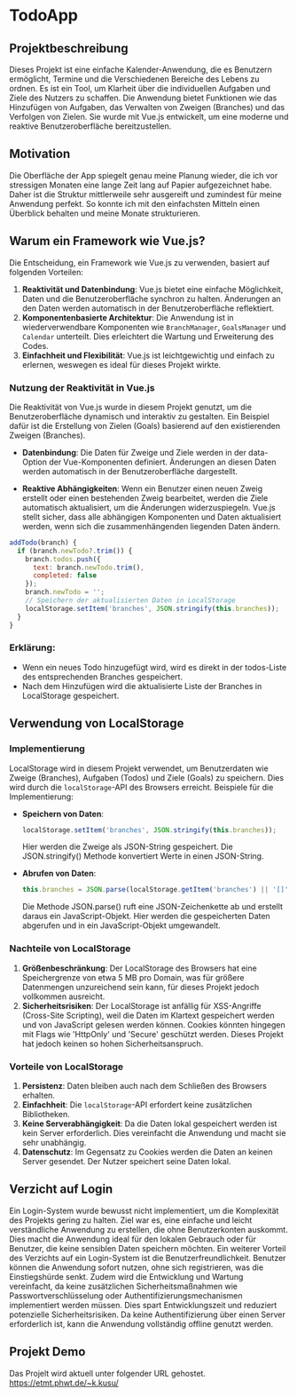 # TodoApp

## Projektbeschreibung

Dieses Projekt ist eine einfache Kalender-Anwendung, die es Benutzern ermöglicht, Termine und die Verschiedenen Bereiche des Lebens zu ordnen. Es ist ein Tool, um Klarheit über die individuellen Aufgaben und Ziele des Nutzers zu schaffen. Die Anwendung bietet Funktionen wie das Hinzufügen von Aufgaben, das Verwalten von Zweigen (Branches) und das Verfolgen von Zielen. Sie wurde mit Vue.js entwickelt, um eine moderne und reaktive Benutzeroberfläche bereitzustellen.

## Motivation

Die Oberfläche der App spiegelt genau meine Planung wieder, die ich vor stressigen Monaten eine lange Zeit lang auf Papier aufgezeichnet habe. Daher ist die Struktur mittlerweile sehr ausgereift und zumindest für meine Anwendung perfekt. So konnte ich mit den einfachsten Mitteln einen Überblick behalten und meine Monate strukturieren.

## Warum ein Framework wie Vue.js?

Die Entscheidung, ein Framework wie Vue.js zu verwenden, basiert auf folgenden Vorteilen:

1. **Reaktivität und Datenbindung**: Vue.js bietet eine einfache Möglichkeit, Daten und die Benutzeroberfläche synchron zu halten. Änderungen an den Daten werden automatisch in der Benutzeroberfläche reflektiert.
2. **Komponentenbasierte Architektur**: Die Anwendung ist in wiederverwendbare Komponenten wie `BranchManager`, `GoalsManager` und `Calendar` unterteilt. Dies erleichtert die Wartung und Erweiterung des Codes.
3. **Einfachheit und Flexibilität**: Vue.js ist leichtgewichtig und einfach zu erlernen, weswegen es ideal für dieses Projekt wirkte.


### Nutzung der Reaktivität in Vue.js

Die Reaktivität von Vue.js wurde in diesem Projekt genutzt, um die Benutzeroberfläche dynamisch und interaktiv zu gestalten. Ein Beispiel dafür ist die Erstellung von Zielen (Goals) basierend auf den existierenden Zweigen (Branches).

- **Datenbindung**: Die Daten für Zweige und Ziele werden in der data-Option der Vue-Komponenten definiert. Änderungen an diesen Daten werden automatisch in der Benutzeroberfläche dargestellt.

- **Reaktive Abhängigkeiten**: Wenn ein Benutzer einen neuen Zweig erstellt oder einen bestehenden Zweig bearbeitet, werden die Ziele automatisch aktualisiert, um die Änderungen widerzuspiegeln. Vue.js stellt sicher, dass alle abhängigen Komponenten und Daten aktualisiert werden, wenn sich die zusammenhängenden liegenden Daten ändern.

```javascript
addTodo(branch) {
  if (branch.newTodo?.trim()) {
    branch.todos.push({
      text: branch.newTodo.trim(),
      completed: false
    });
    branch.newTodo = '';
    // Speichern der aktualisierten Daten in LocalStorage
    localStorage.setItem('branches', JSON.stringify(this.branches));
  }
}
```
### Erklärung:
- Wenn ein neues Todo hinzugefügt wird, wird es direkt in der todos-Liste des entsprechenden Branches gespeichert.
- Nach dem Hinzufügen wird die aktualisierte Liste der Branches in LocalStorage gespeichert.

## Verwendung von LocalStorage

### Implementierung

LocalStorage wird in diesem Projekt verwendet, um Benutzerdaten wie Zweige (Branches), Aufgaben (Todos) und Ziele (Goals) zu speichern. Dies wird durch die `localStorage`-API des Browsers erreicht. Beispiele für die Implementierung:

- **Speichern von Daten**:
  ```javascript
  localStorage.setItem('branches', JSON.stringify(this.branches));
  ```
  Hier werden die Zweige als JSON-String gespeichert. Die JSON.stringify() Methode konvertiert Werte in einen JSON-String.

- **Abrufen von Daten**:
  ```javascript
  this.branches = JSON.parse(localStorage.getItem('branches') || '[]');
  ```
  Die Methode JSON.parse() ruft eine JSON-Zeichenkette ab und erstellt daraus ein JavaScript-Objekt. Hier werden die gespeicherten Daten abgerufen und in ein JavaScript-Objekt umgewandelt.
  
### Nachteile von LocalStorage

1. **Größenbeschränkung**: Der LocalStorage des Browsers hat eine Speichergrenze von etwa 5 MB pro Domain, was für größere Datenmengen unzureichend sein kann, für dieses Projekt jedoch vollkommen ausreicht.
2. **Sicherheitsrisiken**: Der LocalStorage ist anfällig für XSS-Angriffe (Cross-Site Scripting), weil die Daten im Klartext gespeichert werden und von JavaScript gelesen werden können. Cookies könnten hingegen mit Flags wie 'HttpOnly' und 'Secure' geschützt werden. Dieses Projekt hat jedoch keinen so hohen Sicherheitsanspruch.


### Vorteile von LocalStorage

1. **Persistenz**: Daten bleiben auch nach dem Schließen des Browsers erhalten.
2. **Einfachheit**: Die `localStorage`-API erfordert keine zusätzlichen Bibliotheken.
3. **Keine Serverabhängigkeit**: Da die Daten lokal gespeichert werden ist kein Server erforderlich. Dies vereinfacht die Anwendung und macht sie sehr unabhängig.
4. **Datenschutz**: Im Gegensatz zu Cookies werden die Daten an keinen Server gesendet. Der Nutzer speichert seine Daten lokal.

   
## Verzicht auf Login

Ein Login-System wurde bewusst nicht implementiert, um die Komplexität des Projekts gering zu halten. Ziel war es, eine einfache und leicht verständliche Anwendung zu erstellen, die ohne Benutzerkonten auskommt. Dies macht die Anwendung ideal für den lokalen Gebrauch oder für Benutzer, die keine sensiblen Daten speichern möchten.
Ein weiterer Vorteil des Verzichts auf ein Login-System ist die Benutzerfreundlichkeit. Benutzer können die Anwendung sofort nutzen, ohne sich registrieren, was die Einstiegshürde senkt.
Zudem wird die Entwicklung und Wartung vereinfacht, da keine zusätzlichen Sicherheitsmaßnahmen wie Passwortverschlüsselung oder Authentifizierungsmechanismen implementiert werden müssen. Dies spart Entwicklungszeit und reduziert potenzielle Sicherheitsrisiken.
Da keine Authentifizierung über einen Server erforderlich ist, kann die Anwendung vollständig offline genutzt werden.


## Projekt Demo

Das Projelt wird aktuell unter folgender URL gehostet. https://etmt.phwt.de/~k.kusu/


